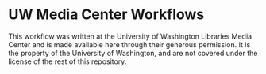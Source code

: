 # UW Media Center Workflows

This workflow was written at the University of Washington Libraries Media Center and is made available here through their generous permission.  It is the property of the University of Washington, and are not covered under the license of the rest of this repository.
